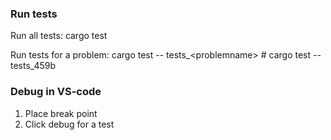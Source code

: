 ### Run tests

Run all tests: cargo test

Run tests for a problem: cargo test -- tests\_\<problemname> # cargo test -- tests_459b

### Debug in VS-code

1. Place break point
2. Click debug for a test
